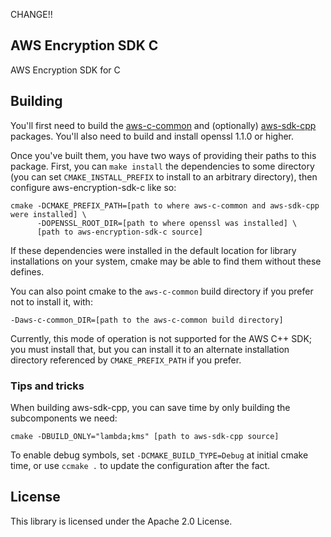 CHANGE!!
## AWS Encryption SDK C

AWS Encryption SDK for C

## Building

You'll first need to build the
[aws-c-common](https://github.com/awslabs/aws-c-common) and (optionally)
[aws-sdk-cpp](https://github.com/aws/aws-sdk-cpp) packages. You'll also need to
build and install openssl 1.1.0 or higher.

Once you've built them, you have two ways of providing their paths to this
package. First, you can `make install` the dependencies to some directory (you
can set `CMAKE_INSTALL_PREFIX` to install to an arbitrary directory), then
configure aws-encryption-sdk-c like so:

    cmake -DCMAKE_PREFIX_PATH=[path to where aws-c-common and aws-sdk-cpp were installed] \
          -DOPENSSL_ROOT_DIR=[path to where openssl was installed] \
          [path to aws-encryption-sdk-c source]

If these dependencies were installed in the default location for library
installations on your system, cmake may be able to find them without these
defines.

You can also point cmake to the `aws-c-common` build directory if you prefer
not to install it, with:

    -Daws-c-common_DIR=[path to the aws-c-common build directory]

Currently, this mode of operation is not supported for the AWS C++ SDK; you
must install that, but you can install it to an alternate installation
directory referenced by `CMAKE_PREFIX_PATH` if you prefer.

### Tips and tricks

When building aws-sdk-cpp, you can save time by only building the subcomponents we need:

    cmake -DBUILD_ONLY="lambda;kms" [path to aws-sdk-cpp source]

To enable debug symbols, set `-DCMAKE_BUILD_TYPE=Debug` at initial cmake time,
or use `ccmake .` to update the configuration after the fact.

## License

This library is licensed under the Apache 2.0 License. 
